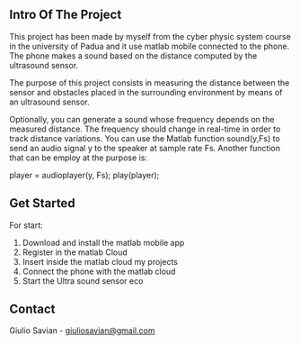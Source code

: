

<!-- INTRODUCTION OF THE PROJECT -->
## Intro Of The Project
This project has been made by myself from the cyber physic system course in the university of Padua and it use matlab mobile connected to the phone. The phone makes a sound based on the distance computed by the ultrasound sensor.

The purpose of this project consists in measuring the distance between the sensor and obstacles placed in the surrounding environment by means of an ultrasound sensor. 

Optionally, you can generate a sound whose frequency depends on the measured distance. The frequency should change in real-time in order to track distance variations. You can use the Matlab function sound(y,Fs) to send an audio signal y to the speaker at sample rate Fs. Another function that can be employ at the purpose is: 

player = audioplayer(y, Fs);
play(player);

<!-- Get started -->
## Get Started

For start:
1. Download and install the matlab mobile app
2. Register in the matlab Cloud 
3. Insert inside the matlab cloud my projects
4. Connect the phone with the matlab cloud
5. Start the Ultra sound sensor eco
## Contact

Giulio Savian  - giuliosavian@gmail.com

<!--Project Link: [https://github.com/your_username/repo_name](https://github.com/your_username/repo_name)-->

